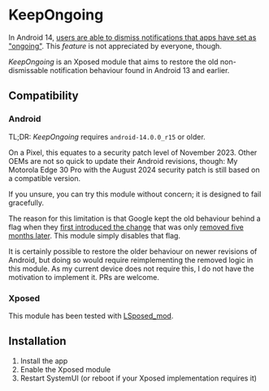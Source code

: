 # KeepOngoing

In Android 14, [users are able to dismiss notifications that apps have set as "ongoing"](https://developer.android.com/about/versions/14/behavior-changes-all#non-dismissable-notifications).
This _feature_ is not appreciated by everyone, though.

_KeepOngoing_ is an Xposed module that aims to restore the old non-dismissable
notification behaviour found in Android 13 and earlier.

## Compatibility

### Android

TL;DR: _KeepOngoing_ requires `android-14.0.0_r15` or older.

On a Pixel, this equates to
a security patch level of November 2023. Other OEMs are not so quick to update their
Android revisions, though: My Motorola Edge 30 Pro with the August 2024 security patch
is still based on a compatible version.

If you unsure, you can try this module without concern; it is designed to fail
gracefully.

The reason for this limitation is that Google kept the old behaviour behind a flag when
they [first introduced the change](https://android.googlesource.com/platform/frameworks/base/+/6afb4824218b721f190e250b3c343380d2637ff6)
that was only [removed five months later](https://android.googlesource.com/platform/frameworks/base/+/9f63d6746f1f124a1a7da2e67a8a359d72401d7b).
This module simply disables that flag.

It is certainly possible to restore the older behaviour on newer revisions of Android,
but doing so would require reimplementing the removed logic in this module. As my
current device does not require this, I do not have the motivation to implement it.
PRs are welcome.

### Xposed

This module has been tested with [LSposed_mod](https://github.com/mywalkb/LSPosed_mod).

## Installation

1. Install the app
2. Enable the Xposed module
3. Restart SystemUI (or reboot if your Xposed implementation requires it)